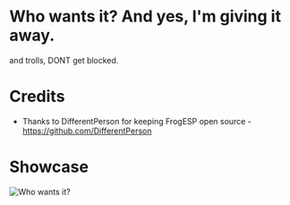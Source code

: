 # Who wants it? And yes, I'm giving it away.
and trolls, DONT get blocked.


# Credits
- Thanks to DifferentPerson for keeping FrogESP open source - https://github.com/DifferentPerson
 
 # Showcase
 ![Who wants it?](https://cdn.discordapp.com/attachments/598991724966182958/825427208385462292/unknown.png)

